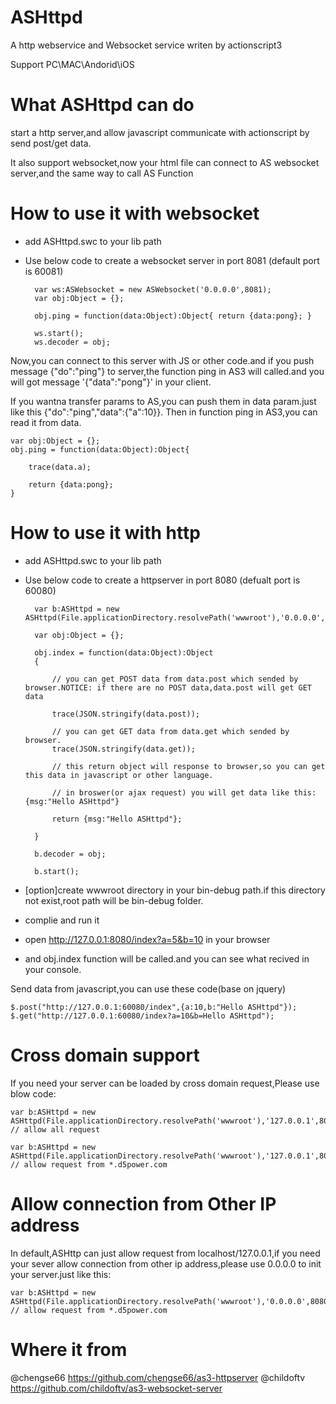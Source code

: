 # ASHttpd
A http webservice and Websocket service writen by actionscript3

Support PC\MAC\Andorid\iOS

# What ASHttpd can do
start a http server,and allow javascript communicate with actionscript by send post/get data.

It also support websocket,now your html file can connect to AS websocket server,and the same way to call AS Function

# How to use it with websocket
- add ASHttpd.swc to your lib path
- Use below code to create a websocket server in port 8081 (default port is 60081)
        
        var ws:ASWebsocket = new ASWebsocket('0.0.0.0',8081);
        var obj:Object = {};
    
        obj.ping = function(data:Object):Object{ return {data:pong}; }
        
        ws.start();
        ws.decoder = obj;
  

Now,you can connect to this server with JS or other code.and if you push message {"do":"ping"} to server,the function ping in AS3 will called.and you will got message '{"data":"pong"}' in your client.

If you wantna transfer params to AS,you can push them in data param.just like this {"do":"ping","data":{"a":10}}. Then in function ping in AS3,you can read it from data.

    var obj:Object = {};
    obj.ping = function(data:Object):Object{
    
        trace(data.a);
        
        return {data:pong};
    }

    

# How to use it with http 
- add ASHttpd.swc to your lib path
- Use below code to create a httpserver in port 8080 (defualt port is 60080)
    

        var b:ASHttpd = new ASHttpd(File.applicationDirectory.resolvePath('wwwroot'),'0.0.0.0',8080);
    
        var obj:Object = {};
    
        obj.index = function(data:Object):Object
        {
    
            // you can get POST data from data.post which sended by browser.NOTICE: if there are no POST data,data.post will get GET data
        
            trace(JSON.stringify(data.post));
        
            // you can get GET data from data.get which sended by browser.
            trace(JSON.stringify(data.get));
        
            // this return object will response to browser,so you can get this data in javascript or other language.
        
            // in broswer(or ajax request) you will get data like this:{msg:"Hello ASHttpd"}
        
            return {msg:"Hello ASHttpd"};
        
        }

        b.decoder = obj;
    
        b.start();


- [option]create wwwroot directory in your bin-debug path.if this directory not exist,root path will be bin-debug folder.
- complie and run it
- open http://127.0.0.1:8080/index?a=5&b=10 in your browser
- and obj.index function will be called.and you can see what recived in your console.

Send data from javascript,you can use these code(base on jquery)

    $.post("http://127.0.0.1:60080/index",{a:10,b:"Hello ASHttpd"});
    $.get("http://127.0.0.1:60080/index?a=10&b=Hello ASHttpd");

# Cross domain support
If you need your server can be loaded by cross domain request,Please use blow code:
    
    var b:ASHttpd = new ASHttpd(File.applicationDirectory.resolvePath('wwwroot'),'127.0.0.1',8080,'*'); // allow all request
    
    var b:ASHttpd = new ASHttpd(File.applicationDirectory.resolvePath('wwwroot'),'127.0.0.1',8080),'*.d5power.com'); // allow request from *.d5power.com
    
    
# Allow connection from Other IP address
In default,ASHttp can just allow request from localhost/127.0.0.1,if you need your sever allow connection from other ip address,please use 0.0.0.0 to init your server.just like this:
    
    var b:ASHttpd = new ASHttpd(File.applicationDirectory.resolvePath('wwwroot'),'0.0.0.0',8080),'*.d5power.com'); // allow request from *.d5power.com
    
# Where it from

@chengse66 https://github.com/chengse66/as3-httpserver
@childoftv https://github.com/childoftv/as3-websocket-server

